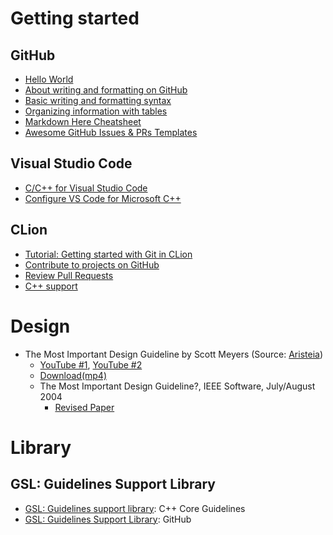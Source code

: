 # Getting started
## GitHub
- [Hello World](https://docs.github.com/en/get-started/quickstart/hello-world)
- [About writing and formatting on GitHub](https://docs.github.com/en/get-started/writing-on-github/getting-started-with-writing-and-formatting-on-github/about-writing-and-formatting-on-github)
- [Basic writing and formatting syntax](https://docs.github.com/en/get-started/writing-on-github/getting-started-with-writing-and-formatting-on-github/basic-writing-and-formatting-syntax)
- [Organizing information with tables](https://docs.github.com/en/get-started/writing-on-github/working-with-advanced-formatting/organizing-information-with-tables)
- [Markdown Here Cheatsheet](https://github.com/adam-p/markdown-here/wiki/Markdown-Here-Cheatsheet)
- [Awesome GitHub Issues & PRs Templates](https://github.com/devspace/awesome-github-templates)

## Visual Studio Code
- [C/C++ for Visual Studio Code](https://code.visualstudio.com/docs/languages/cpp)
- [Configure VS Code for Microsoft C++](https://code.visualstudio.com/docs/cpp/config-msvc)

## CLion
- [Tutorial: Getting started with Git in CLion](https://www.jetbrains.com/help/clion/working-with-git-tutorial.html)
- [Contribute to projects on GitHub](https://www.jetbrains.com/help/clion/contribute-to-projects.html)
- [Review Pull Requests](https://blog.jetbrains.com/idea/2020/05/intellij-idea-2020-2-early-access-program-is-starting/#version_control)
- [C++ support](https://www.jetbrains.com/help/clion/c-support.html)

# Design
- The Most Important Design Guideline by Scott Meyers (Source: [Aristeia](https://www.aristeia.com/videos.html))
  - [YouTube #1](https://youtu.be/TdajK_SXwoc), [YouTube #2](https://youtu.be/sfLZ7v9gEnc)
  - [Download(mp4)](https://www.aristeia.com/videos/confu-themostkimportantdesignguideline.mp4)
  - The Most Important Design Guideline?, IEEE Software, July/August 2004
    - [Revised Paper](https://www.aristeia.com/Papers/IEEE_Software_JulAug_2004_revised.htm)

# Library
## GSL: Guidelines Support Library
- [GSL: Guidelines support library](http://isocpp.github.io/CppCoreGuidelines/CppCoreGuidelines#gsl-guidelines-support-library): C++ Core Guidelines
- [GSL: Guidelines Support Library](https://github.com/Microsoft/GSL): GitHub
